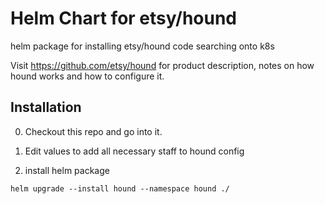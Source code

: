 # Helm Chart for etsy/hound
helm package for installing etsy/hound code searching onto k8s

Visit https://github.com/etsy/hound for product description, notes
on how hound works and how to configure it.

## Installation

0. Checkout this repo and go into it.

1. Edit values to add all necessary staff to hound config

2. install helm package

```
helm upgrade --install hound --namespace hound ./
```
